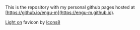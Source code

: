 This is the repository with my personal github pages hosted at [https://github.io/engu-m](https://engu-m.github.io).

<a target="_blank" href="https://icons8.com/icon/60416/light-on">Light on</a> favicon by <a target="_blank" href="https://icons8.com">Icons8</a>
